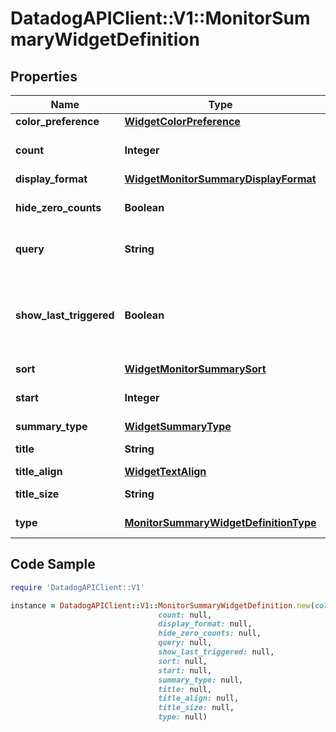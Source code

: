 # DatadogAPIClient::V1::MonitorSummaryWidgetDefinition

## Properties

Name | Type | Description | Notes
------------ | ------------- | ------------- | -------------
**color_preference** | [**WidgetColorPreference**](WidgetColorPreference.md) |  | [optional] 
**count** | **Integer** | The number of monitors to display. | [optional] 
**display_format** | [**WidgetMonitorSummaryDisplayFormat**](WidgetMonitorSummaryDisplayFormat.md) |  | [optional] 
**hide_zero_counts** | **Boolean** | Whether to show counts of 0 or not. | [optional] 
**query** | **String** | Query to filter the monitors with. | 
**show_last_triggered** | **Boolean** | Whether to show the time that has elapsed since the monitor/group triggered. | [optional] 
**sort** | [**WidgetMonitorSummarySort**](WidgetMonitorSummarySort.md) |  | [optional] 
**start** | **Integer** | The start of the list. Typically 0. | [optional] 
**summary_type** | [**WidgetSummaryType**](WidgetSummaryType.md) |  | [optional] 
**title** | **String** | Title of the widget. | [optional] 
**title_align** | [**WidgetTextAlign**](WidgetTextAlign.md) |  | [optional] 
**title_size** | **String** | Size of the title. | [optional] 
**type** | [**MonitorSummaryWidgetDefinitionType**](MonitorSummaryWidgetDefinitionType.md) |  | [default to &#39;manage_status&#39;]

## Code Sample

```ruby
require 'DatadogAPIClient::V1'

instance = DatadogAPIClient::V1::MonitorSummaryWidgetDefinition.new(color_preference: null,
                                 count: null,
                                 display_format: null,
                                 hide_zero_counts: null,
                                 query: null,
                                 show_last_triggered: null,
                                 sort: null,
                                 start: null,
                                 summary_type: null,
                                 title: null,
                                 title_align: null,
                                 title_size: null,
                                 type: null)
```


